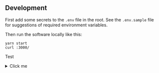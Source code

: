## Development

First add some secrets to the `.env` file in the root. See the `.env.sample` file for suggestions
of required environment variables.

Then run the software locally like this:

```shell
yarn start
curl :3000/
```

Test
<details>
  <summary>Click me</summary>

[link](https://jamboard.google.com/d/14t2fSAwvteFMyEcNIgLtBM5RPnMztm_so6IJ8Dhs-Ok/edit?usp=sharing)
</details>
